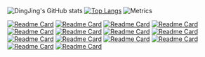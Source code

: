 <!--
**dingjingmaster/dingjingmaster** is a ✨ _special_ ✨ repository because its `README.md` (this file) appears on your GitHub profile.

Here are some ideas to get you started:

- 🔭 I’m currently working on ...
- 🌱 I’m currently learning ...
- 👯 I’m looking to collaborate on ...
- 🤔 I’m looking for help with ...
- 💬 Ask me about ...
- 📫 How to reach me: ...
- 😄 Pronouns: ...
- ⚡ Fun fact: ...
-->
![DingJing's GitHub stats](https://github-readme-stats.vercel.app/api?username=dingjingmaster&show_icons=true&theme=radical&include_all_commits=true&count_private=true&card_width=54%)
[![Top Langs](https://github-readme-stats.vercel.app/api/top-langs/?username=dingjingmaster&layout=compact&langs_count=8&card_width=43%)](https://github.com/dingjingmaster)
![Metrics](https://metrics.lecoq.io/dingjingmaster?template=classic&base.indepth=true&base.hireable=true&base.skip=true&repositories.batch=1000&repositories.forks=true&isocalendar=1&stargazers=1&lines=1&topics=1&habits=1&followup=1&introduction=1&discussions=1&poopmap=1&stock=1&fortune=1&notable=1&gists=1&projects=1&pagespeed=1&support=1&wakatime=1&code=1&traffic=1&base=header%2C%20activity%2C%20community%2C%20repositories%2C%20metadata&base.indepth=true&base.hireable=true&base.skip=true&isocalendar=false&isocalendar.duration=half-year&stargazers=false&stargazers.charts=true&stargazers.charts.type=chartist&stargazers.worldmap=false&stargazers.worldmap.sample=0&lines=false&lines.sections=base&lines.repositories.limit=100&lines.history.limit=100&topics=false&topics.mode=starred&topics.sort=stars&topics.limit=15&habits=false&habits.from=200&habits.days=14&habits.facts=true&habits.charts=true&habits.charts.type=classic&habits.trim=true&habits.languages.limit=1000&habits.languages.threshold=0%25&followup=false&followup.sections=repositories&followup.indepth=true&followup.archived=true&introduction=false&introduction.title=true&discussions=false&discussions.categories=true&discussions.categories.limit=100&notable=false&notable.from=organization&notable.repositories=true&notable.indepth=true&notable.types=commit&notable.self=true&traffic=false&code=false&code.lines=12&code.load=400&code.days=3&code.visibility=public&gists=false&projects=false&projects.limit=20&projects.descriptions=true&support=false&pagespeed=false&pagespeed.url=.user.website&pagespeed.detailed=true&pagespeed.screenshot=false&pagespeed.pwa=true&wakatime=false&wakatime.url=https%3A%2F%2Fwakatime.com&wakatime.user=current&wakatime.sections=time%2C%20projects%2C%20projects-graphs%2C%20languages%2C%20languages-graphs%2C%20editors%2C%20os&wakatime.days=180&wakatime.limit=100&wakatime.languages.other=false&wakatime.repositories.visibility=all&fortune=false&poopmap=false&poopmap.days=1000&stock=false&stock.duration=max&stock.interval=5m&config.timezone=Asia%2FShanghai&config.twemoji=true&config.octicon=true&config.display=large)

<!-- ![Top Langs](https://github-readme-stats.vercel.app/api/top-langs/?username=dingjingmaster&card_width=360&langs_count=20) -->


<!-- extra repositories -->
[![Readme Card](https://github-readme-stats.vercel.app/api/pin/?username=dingjingmaster&repo=graceful-downloader)](https://github.com/dingjingmaster/graceful-downloader)
[![Readme Card](https://github-readme-stats.vercel.app/api/pin/?username=dingjingmaster&repo=learn-kernel)](https://github.com/dingjingmaster/learn-kernel)
[![Readme Card](https://github-readme-stats.vercel.app/api/pin/?username=dingjingmaster&repo=graceful-grub)](https://github.com/dingjingmaster/graceful-grub)
[![Readme Card](https://github-readme-stats.vercel.app/api/pin/?username=dingjingmaster&repo=graceful-bootloader)](https://github.com/dingjingmaster/graceful-bootloader)
[![Readme Card](https://github-readme-stats.vercel.app/api/pin/?username=dingjingmaster&repo=mini-linux-kernel-x86)](https://github.com/dingjingmaster/mini-linux-kernel-x86)
[![Readme Card](https://github-readme-stats.vercel.app/api/pin/?username=dingjingmaster&repo=linux-config)](https://github.com/dingjingmaster/linux-config)
[![Readme Card](https://github-readme-stats.vercel.app/api/pin/?username=dingjingmaster&repo=iso-integrated)](https://github.com/dingjingmaster/iso-integrated)
[![Readme Card](https://github-readme-stats.vercel.app/api/pin/?username=dingjingmaster&repo=iyuedu_web)](https://github.com/dingjingmaster/iyuedu_web)
[![Readme Card](https://github-readme-stats.vercel.app/api/pin/?username=dingjingmaster&repo=novel_spider)](https://github.com/dingjingmaster/novel_spider)
[![Readme Card](https://github-readme-stats.vercel.app/api/pin/?username=dingjingmaster&repo=service)](https://github.com/dingjingmaster/service)
[![Readme Card](https://github-readme-stats.vercel.app/api/pin/?username=dingjingmaster&repo=demo)](https://github.com/dingjingmaster/demo)
[![Readme Card](https://github-readme-stats.vercel.app/api/pin/?username=dingjingmaster&repo=linux-dependency)](https://github.com/dingjingmaster/linux-dependency)
[![Readme Card](https://github-readme-stats.vercel.app/api/pin/?username=dingjingmaster&repo=graceful-kernel)](https://github.com/dingjingmaster/graceful-kernel)
[![Readme Card](https://github-readme-stats.vercel.app/api/pin/?username=dingjingmaster&repo=graceful-partition)](https://github.com/dingjingmaster/graceful-partition)
